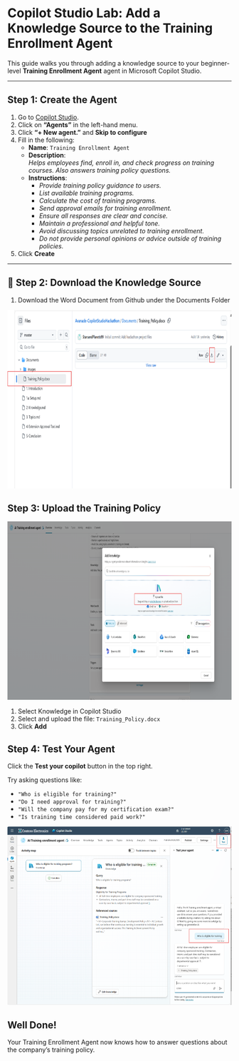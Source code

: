 #  Copilot Studio Lab: Add a Knowledge Source to the Training Enrollment Agent

This guide walks you through adding a knowledge source to your beginner-level **Training Enrollment Agent** agent in Microsoft Copilot Studio.

---

## Step 1: Create the Agent

1. Go to [Copilot Studio](https://copilotstudio.microsoft.com).
2. Click on **“Agents”** in the left-hand menu.
3. Click **“+ New agent.”** and **Skip to configure**
4. Fill in the following:
   - **Name**: `Training Enrollment Agent`
   - **Description**:  
     _Helps employees find, enroll in, and check progress on training courses. Also answers training policy questions._
    - **Instructions**: 
        - _Provide training policy guidance to users._
        - _List available training programs._
        - _Calculate the cost of training programs._
        - _Send approval emails for training enrollment._
        - _Ensure all responses are clear and concise._
        - _Maintain a professional and helpful tone._
        - _Avoid discussing topics unrelated to training enrollment._
        - _Do not provide personal opinions or advice outside of training policies._
5. Click **Create**

---

## 📎 Step 2: Download the Knowledge Source

1. Download the Word Document from Github under the Documents Folder 

 <p align="center">
  <img src="Documents/Images/dwnloadtraining.png" alt="Environments screen" height="400"/>
</p>





##  Step 3: Upload the Training Policy

<p align="center">
  <img src="Documents/Images/know.png" alt="Environments screen" height="400"/>
</p>

1. Select Knowledge in  Copilot Studio 
2. Select and upload the file: `Training_Policy.docx`
3. Click **Add**



##  Step 4: Test Your Agent

Click the **Test your copilot** button in the top right.

Try asking questions like:
- `"Who is eligible for training?"`
- `"Do I need approval for training?"`
- `"Will the company pay for my certification exam?"`
- `"Is training time considered paid work?"`

<p align="center">
  <img src="Documents/Images/testknowledge.png" alt="Environments screen" height="400"/>
</p>

##  Well Done!

Your Training Enrollment Agent now knows how to answer questions about the company’s training policy.


